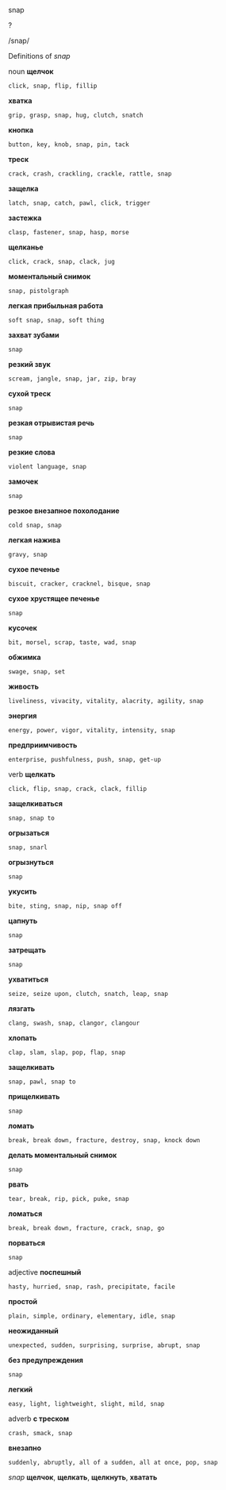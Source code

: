 snap

?

/snap/

Definitions of _snap_

noun
**щелчок**

    click, snap, flip, fillip
**хватка**

    grip, grasp, snap, hug, clutch, snatch
**кнопка**

    button, key, knob, snap, pin, tack
**треск**

    crack, crash, crackling, crackle, rattle, snap
**защелка**

    latch, snap, catch, pawl, click, trigger
**застежка**

    clasp, fastener, snap, hasp, morse
**щелканье**

    click, crack, snap, clack, jug
**моментальный снимок**

    snap, pistolgraph
**легкая прибыльная работа**

    soft snap, snap, soft thing
**захват зубами**

    snap
**резкий звук**

    scream, jangle, snap, jar, zip, bray
**сухой треск**

    snap
**резкая отрывистая речь**

    snap
**резкие слова**

    violent language, snap
**замочек**

    snap
**резкое внезапное похолодание**

    cold snap, snap
**легкая нажива**

    gravy, snap
**сухое печенье**

    biscuit, cracker, cracknel, bisque, snap
**сухое хрустящее печенье**

    snap
**кусочек**

    bit, morsel, scrap, taste, wad, snap
**обжимка**

    swage, snap, set
**живость**

    liveliness, vivacity, vitality, alacrity, agility, snap
**энергия**

    energy, power, vigor, vitality, intensity, snap
**предприимчивость**

    enterprise, pushfulness, push, snap, get-up

verb
**щелкать**

    click, flip, snap, crack, clack, fillip
**защелкиваться**

    snap, snap to
**огрызаться**

    snap, snarl
**огрызнуться**

    snap
**укусить**

    bite, sting, snap, nip, snap off
**цапнуть**

    snap
**затрещать**

    snap
**ухватиться**

    seize, seize upon, clutch, snatch, leap, snap
**лязгать**

    clang, swash, snap, clangor, clangour
**хлопать**

    clap, slam, slap, pop, flap, snap
**защелкивать**

    snap, pawl, snap to
**прищелкивать**

    snap
**ломать**

    break, break down, fracture, destroy, snap, knock down
**делать моментальный снимок**

    snap
**рвать**

    tear, break, rip, pick, puke, snap
**ломаться**

    break, break down, fracture, crack, snap, go
**порваться**

    snap

adjective
**поспешный**

    hasty, hurried, snap, rash, precipitate, facile
**простой**

    plain, simple, ordinary, elementary, idle, snap
**неожиданный**

    unexpected, sudden, surprising, surprise, abrupt, snap
**без предупреждения**

    snap
**легкий**

    easy, light, lightweight, slight, mild, snap

adverb
**с треском**

    crash, smack, snap
**внезапно**

    suddenly, abruptly, all of a sudden, all at once, pop, snap

_snap_
**щелчок**, **щелкать**, **щелкнуть**, **хватать**